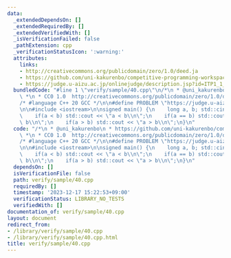 ```yaml
---
data:
  _extendedDependsOn: []
  _extendedRequiredBy: []
  _extendedVerifiedWith: []
  _isVerificationFailed: false
  _pathExtension: cpp
  _verificationStatusIcon: ':warning:'
  attributes:
    links:
    - http://creativecommons.org/publicdomain/zero/1.0/deed.ja
    - https://github.com/uni-kakurenbo/competitive-programming-workspace
    - https://judge.u-aizu.ac.jp/onlinejudge/description.jsp?id=ITP1_1_A
  bundledCode: "#line 1 \"verify/sample/40.cpp\"\n/*\n * @uni_kakurenbo\n * https://github.com/uni-kakurenbo/competitive-programming-workspace\n\
    \ *\n * CC0 1.0  http://creativecommons.org/publicdomain/zero/1.0/deed.ja\n */\n\
    /* #language C++ 20 GCC */\n\n#define PROBLEM \"https://judge.u-aizu.ac.jp/onlinejudge/description.jsp?id=ITP1_1_A\"\
    \n\n#include <iostream>\n\nsigned main() {\n    long a, b; std::cin >> a >> b;\n\
    \    if(a < b) std::cout << \"a < b\\n\";\n    if(a == b) std::cout << \"a ==\
    \ b\\n\";\n    if(a > b) std::cout << \"a > b\\n\";\n}\n"
  code: "/*\n * @uni_kakurenbo\n * https://github.com/uni-kakurenbo/competitive-programming-workspace\n\
    \ *\n * CC0 1.0  http://creativecommons.org/publicdomain/zero/1.0/deed.ja\n */\n\
    /* #language C++ 20 GCC */\n\n#define PROBLEM \"https://judge.u-aizu.ac.jp/onlinejudge/description.jsp?id=ITP1_1_A\"\
    \n\n#include <iostream>\n\nsigned main() {\n    long a, b; std::cin >> a >> b;\n\
    \    if(a < b) std::cout << \"a < b\\n\";\n    if(a == b) std::cout << \"a ==\
    \ b\\n\";\n    if(a > b) std::cout << \"a > b\\n\";\n}\n"
  dependsOn: []
  isVerificationFile: false
  path: verify/sample/40.cpp
  requiredBy: []
  timestamp: '2023-12-17 15:22:53+09:00'
  verificationStatus: LIBRARY_NO_TESTS
  verifiedWith: []
documentation_of: verify/sample/40.cpp
layout: document
redirect_from:
- /library/verify/sample/40.cpp
- /library/verify/sample/40.cpp.html
title: verify/sample/40.cpp
---
```

